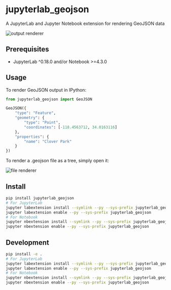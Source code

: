 # jupyterlab_geojson

A JupyterLab and Jupyter Notebook extension for rendering GeoJSON data

![output renderer](http://g.recordit.co/i2yLx3WNWy.gif)

## Prerequisites

* JupyterLab ^0.18.0 and/or Notebook >=4.3.0

## Usage

To render GeoJSON output in IPython:

```python
from jupyterlab_geojson import GeoJSON

GeoJSON({
    "type": "Feature",
    "geometry": {
        "type": "Point",
        "coordinates": [-118.4563712, 34.0163116]
    },
    "properties": {
        "name": "Clover Park"
    }
})
```

To render a .geojson file as a tree, simply open it:

![file renderer](http://g.recordit.co/5QvIyPP1kW.gif)

## Install

```bash
pip install jupyterlab_geojson
# For JupyterLab
jupyter labextension install --symlink --py --sys-prefix jupyterlab_geojson
jupyter labextension enable --py --sys-prefix jupyterlab_geojson
# For Notebook
jupyter nbextension install --symlink --py --sys-prefix jupyterlab_geojson
jupyter nbextension enable --py --sys-prefix jupyterlab_geojson
```

## Development

```bash
pip install -e .
# For JupyterLab
jupyter labextension install --symlink --py --sys-prefix jupyterlab_geojson
jupyter labextension enable --py --sys-prefix jupyterlab_geojson
# For Notebook
jupyter nbextension install --symlink --py --sys-prefix jupyterlab_geojson
jupyter nbextension enable --py --sys-prefix jupyterlab_geojson
```
